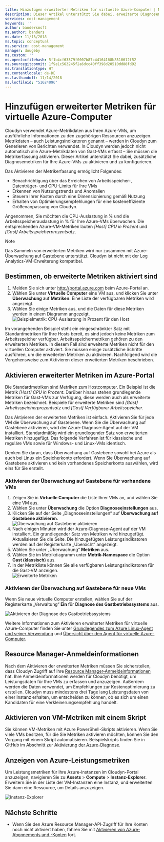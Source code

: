 ```yaml
---
title: Hinzufügen erweiterter Metriken für virtuelle Azure-Computer | Microsoft-Dokumentation
description: Dieser Artikel unterstützt Sie dabei, erweiterte Diagnosemetriken für Ihre Azure-VMs zu aktivieren und zu konfigurieren.
services: cost-management
keywords: ''
author: bandersmsft
ms.author: banders
ms.date: 11/13/2018
ms.topic: conceptual
ms.service: cost-management
manager: dougeby
ms.custom: ''
ms.openlocfilehash: 5f1b4cf63379f0007b87c44164168b8510612f52
ms.sourcegitcommit: 1f9e1c563245f2a6dcc40ff398d20510dd88fd92
ms.translationtype: HT
ms.contentlocale: de-DE
ms.lasthandoff: 11/14/2018
ms.locfileid: "51624096"
---
```

# <a name="add-extended-metrics-for-azure-virtual-machines"></a>Hinzufügen erweiterter Metriken für virtuelle Azure-Computer

Cloudyn verwendet Azure-Metrikdaten aus Ihren Azure-VMs, um ausführliche Informationen zu den zugehörigen Ressourcen anzuzeigen. Metrikdaten – auch Leistungsindikatoren genannt – werden in Cloudyn zum Generieren von Berichten verwendet. In Cloudyn werden jedoch nicht automatisch alle Azure-Metrikdaten von Gast-VMs erfasst – Sie müssen die Metrikerfassung aktivieren. Dieser Artikel unterstützt Sie dabei, zusätzliche Diagnosemetriken für Ihre Azure-VMs zu aktivieren und zu konfigurieren.

Das Aktivieren der Metrikerfassung ermöglicht Folgendes:

- Benachrichtigung über das Erreichen von Arbeitsspeicher-, Datenträger- und CPU-Limits für Ihre VMs
- Erkennen von Nutzungstrends und Anomalien
- Steuern Ihrer Kosten durch eine Dimensionierung gemäß Nutzung
- Erhalten von Optimierungsempfehlungen für eine kosteneffiziente Größenanpassung von Cloudyn.

Angenommen, Sie möchten die CPU-Auslastung in % und die Arbeitsspeicherauslastung in % für Ihre Azure-VMs überwachen. Die entsprechenden Azure-VM-Metriken lauten _[Host] CPU in Prozent_ und _[Gast] Arbeitsspeicherprozentsatz_.

> [!NOTE]
> Das Sammeln von erweiterten Metriken wird nur zusammen mit Azure-Überwachung auf Gastebene unterstützt. Cloudyn ist nicht mit der Log Analytics-VM-Erweiterung kompatibel.

## <a name="determine-whether-extended-metrics-are-enabled"></a>Bestimmen, ob erweiterte Metriken aktiviert sind

1. Melden Sie sich unter http://portal.azure.com beim Azure-Portal an.
2. Wählen Sie unter **Virtuelle Computer** eine VM aus, und klicken Sie unter **Überwachung** auf **Metriken**. Eine Liste der verfügbaren Metriken wird angezeigt.
3. Wählen Sie einige Metriken aus, und die Daten für diese Metriken werden in einem Diagramm angezeigt.  
    ![Beispielmetrik: CPU-Auslastung in Prozent für den Host](./media/azure-vm-extended-metrics/metric01.png)

Im vorangehenden Beispiel steht ein eingeschränkter Satz mit Standardmetriken für Ihre Hosts bereit, es sind jedoch keine Metriken zum Arbeitsspeicher verfügbar. Arbeitsspeichermetriken gehören zu den erweiterten Metriken. In diesem Fall sind erweiterte Metriken nicht für den virtuellen Computer aktiviert. Sie müssen einige zusätzliche Schritte ausführen, um die erweiterten Metriken zu aktivieren. Nachfolgend wird die Vorgehensweise zum Aktivieren dieser erweiterten Metriken beschrieben.

## <a name="enable-extended-metrics-in-the-azure-portal"></a>Aktivieren erweiterter Metriken im Azure-Portal

Die Standardmetriken sind Metriken zum Hostcomputer. Ein Beispiel ist die Metrik _[Host] CPU in Prozent_. Darüber hinaus stehen grundlegende Metriken für Gast-VMs zur Verfügung, diese werden auch als erweiterte Metriken bezeichnet. Beispiele für erweiterte Metriken sind _[Gast] Arbeitsspeicherprozentsatz_ und _[Gast] Verfügbarer Arbeitsspeicher_.

Das Aktivieren der erweiterten Metriken ist einfach. Aktivieren Sie für jede VM die Überwachung auf Gastebene. Wenn Sie die Überwachung auf Gastebene aktivieren, wird der Azure-Diagnose-Agent auf der VM installiert. Standardmäßig wird ein grundlegender Satz von erweiterten Metriken hinzugefügt. Das folgende Verfahren ist für klassische und reguläre VMs sowie für Windows- und Linux-VMs identisch.

Denken Sie daran, dass Überwachung auf Gastebene sowohl bei Azure als auch bei Linux ein Speicherkonto erfordert. Wenn Sie Überwachung auf Gastebene aktivieren und kein vorhandenes Speicherkonto auswählen, wird eins für Sie erstellt.

### <a name="enable-guest-level-monitoring-on-existing-vms"></a>Aktivieren der Überwachung auf Gastebene für vorhandene VMs

1. Zeigen Sie in **Virtuelle Computer** die Liste Ihrer VMs an, und wählen Sie eine VM aus.
2. Wählen Sie unter **Überwachung** die Option **Diagnoseeinstellungen** aus.
3. Klicken Sie auf der Seite „Diagnoseeinstellungen“ auf **Überwachung auf Gastebene aktivieren**.  
    ![Überwachung auf Gastebene aktivieren](./media/azure-vm-extended-metrics/enable-guest-monitoring.png)
4. Nach einigen Minuten wird der Azure-Diagnose-Agent auf der VM installiert. Ein grundlegender Satz von Metriken wird hinzugefügt. Aktualisieren Sie die Seite. Die hinzugefügten Leistungsindikatoren werden auf der Registerkarte „Übersicht“ angezeigt.
5. Wählen Sie unter „Überwachung“ **Metriken** aus.
6. Wählen Sie im Metrikdiagramm unter **Metrik-Namespace** die Option **Gast (klassisch)** aus.
7. In der Metrikliste können Sie alle verfügbaren Leistungsindikatoren für die Gast-VM anzeigen.  
    ![Erweiterte Metriken](./media/azure-vm-extended-metrics/extended-metrics.png)

### <a name="enable-guest-level-monitoring-on-new-vms"></a>Aktivieren der Überwachung auf Gastebene für neue VMs

Wenn Sie neue virtuelle Computer erstellen, wählen Sie auf der Registerkarte „Verwaltung“ **Ein** für **Diagnose des Gastbetriebssystems** aus.

![Aktivieren der Diagnose des Gastbetriebssystems](./media/azure-vm-extended-metrics/new-enable-diag.png)

Weitere Informationen zum Aktivieren erweiterter Metriken für virtuelle Azure-Computer finden Sie unter [Grundlegendes zum Azure Linux-Agent und seiner Verwendung](../virtual-machines/extensions/agent-linux.md) und [Übersicht über den Agent für virtuelle Azure-Computer](../virtual-machines/extensions/agent-windows.md).

## <a name="resource-manager-credentials"></a>Resource Manager-Anmeldeinformationen

Nach dem Aktivieren der erweiterten Metriken müssen Sie sicherstellen, dass Cloudyn Zugriff auf Ihre [Resource Manager-Anmeldeinformationen](activate-subs-accounts.md) hat. Ihre Anmeldeinformationen werden für Cloudyn benötigt, um Leistungsdaten für Ihre VMs zu erfassen und anzuzeigen. Außerdem werden die Daten verwendet, um Empfehlungen zur Kostenoptimierung zu erstellen. Cloudyn muss mindestens drei Tage lang Leistungsdaten von einer Instanz erhalten, um entscheiden zu können, ob es sich um einen Kandidaten für eine Verkleinerungsempfehlung handelt.

## <a name="enable-vm-metrics-with-a-script"></a>Aktivieren von VM-Metriken mit einem Skript

Sie können VM-Metriken mit Azure PowerShell-Skripts aktivieren. Wenn Sie viele VMs besitzen, für die Sie Metriken aktivieren möchten, können Sie den Vorgang mit einem Skript automatisieren. Beispielskripts finden Sie in GitHub im Abschnitt zur [Aktivierung der Azure-Diagnose](https://github.com/Cloudyn/azure-enable-diagnostics).

## <a name="view-azure-performance-metrics"></a>Anzeigen von Azure-Leistungsmetriken

Um Leistungsmetriken für Ihre Azure-Instanzen im Cloudyn-Portal anzuzeigen, navigieren Sie zu **Assets** > **Compute** > **Instanz-Explorer**. Erweitern Sie in der Liste der VM-Instanzen eine Instanz, und erweiterten Sie dann eine Ressource, um Details anzuzeigen.

![Instanz-Explorer](./media/azure-vm-extended-metrics/instance-explorer.png)

## <a name="next-steps"></a>Nächste Schritte

- Wenn Sie den Azure Resource Manager-API-Zugriff für Ihre Konten noch nicht aktiviert haben, fahren Sie mit [Aktivieren von Azure-Abonnements und -Konten](activate-subs-accounts.md) fort.
